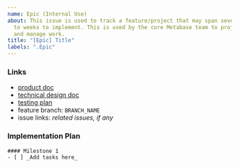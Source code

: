 ```yaml
---
name: Epic (Internal Use)
about: This issue is used to track a feature/project that may span several days
  to weeks to implement. This is used by the core Metabase team to project plan
  and manage work.
title: "[Epic] Title"
labels: ".Epic"
---
```


### Links

- [product doc](LINK_TO_PRODUCT_DOC)
- [technical design doc](LINK_TO_TECHNICAL_DESIGN_DOC)
- [testing plan](LINK_TO_TESTING_PLAN)
- feature branch: `BRANCH_NAME`
- issue links: _related issues, if any_

### Implementation Plan

```[tasklist]
#### Milestone 1
- [ ] _Add tasks here_
```
